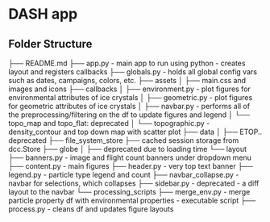 # DASH app 

## Folder Structure

├── README.md
├── app.py
    - main app to run using python
    - creates layout and registers callbacks
├── globals.py
    - holds all global config vars such as dates, campaigns, colors, etc. 
├── assets
│   ├── main.css and images and icons
├── callbacks
│   ├── environment.py
        - plot figures for environmental attributes of ice crystals
│   ├── geometric.py
        - plot figures for geometric attributes of ice crystals
│   ├── navbar.py
        - performs all of the preprocessing/filtering on the df to update figures and legend
│   └── topo_map and topo_flat: deprecated
│   └── topographic.py
        - density_contour and top down map with scatter plot
├── data
│   ├── ETOP.. deprecated
├── file_system_store
    ├── cached session storage from dcc.Store
├── globe
│   ├── deprecated due to loading time
└── layout
    ├── banners.py
        - image and flight count banners under dropdown menu
    ├── content.py
        - main figures
    ├── header.py
        - very top text banner 
    ├── legend.py
        - particle type legend and count
    ├── navbar_collapse.py
        - navbar for selections, which collapses
    ├── sidebar.py
        - deprecated - a diff layout to the navbar
└── processing_scripts
    ├── merge_env.py
        - merge particle property df with environmental properties
        - executable script
    ├── process.py
        - cleans df and updates figure layouts